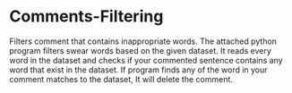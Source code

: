 # Comments-Filtering
Filters comment that contains inappropriate words.
The attached python program filters swear words based on the given dataset.
It reads every word in the dataset and checks if your commented sentence contains any word that exist in the dataset.
If program finds any of the word in your comment matches to the dataset, It will delete the comment.
